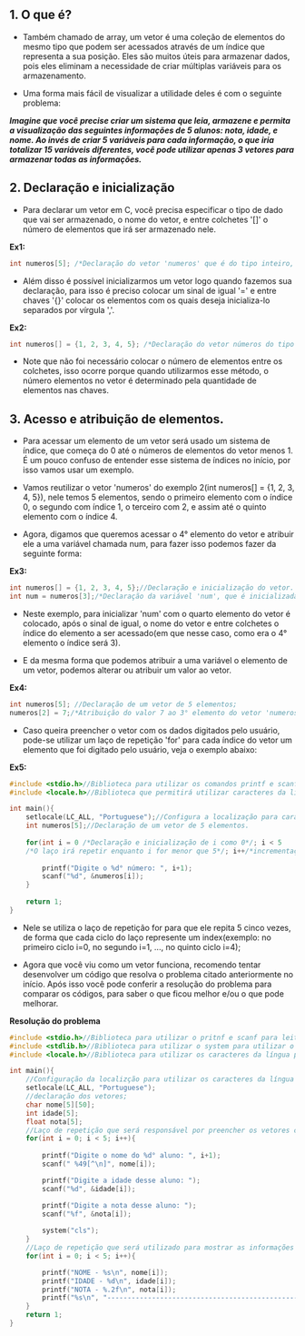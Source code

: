## 1. O que é?

+ Também chamado de array, um vetor é uma coleção de elementos do mesmo tipo que podem ser acessados através de um índice que representa a sua posição. Eles são muitos úteis para armazenar dados, pois eles eliminam a necessidade de criar múltiplas variáveis para os armazenamento.

+ Uma forma mais fácil de visualizar a utilidade deles é com o seguinte problema:

***Imagine que você precise criar um sistema que leia, armazene e permita a visualização das seguintes informações de 5 alunos: nota, idade, e nome. Ao invés de criar 5 variáveis para cada informação, o que iria totalizar 15 variáveis diferentes, você pode utilizar apenas 3 vetores para armazenar todas as informações.***

## 2. Declaração e inicialização

+ Para declarar um vetor em C, você precisa especificar o tipo de dado que vai ser armazenado, o nome do vetor, e entre colchetes '[]' o número de elementos que irá ser armazenado nele.

**Ex1:**
```C
int numeros[5]; /*Declaração do vetor 'numeros' que é do tipo inteiro, podendo armazenar 5 elementos;*/
```
+ Além disso é possível inicializarmos um vetor logo quando fazemos sua declaração, para isso é preciso colocar um sinal de igual '=' e entre chaves '{}' colocar os elementos com os quais deseja inicializa-lo separados por vírgula ','.

**Ex2:**
```C
int numeros[] = {1, 2, 3, 4, 5}; /*Declaração do vetor números do tipo inteiro com os valores 1, 2, 3, 4 e 5*/
```
+ Note que não foi necessário colocar o número de elementos entre os colchetes, isso ocorre porque quando utilizarmos esse método, o número elementos no vetor é determinado pela quantidade de elementos nas chaves.

## 3. Acesso e atribuição de elementos.

+ Para acessar um elemento de um vetor será usado um sistema de índice, que começa do 0 até o números de elementos do vetor menos 1. É um pouco confuso de entender esse sistema de índices no início, por isso vamos usar um exemplo.

+ Vamos reutilizar o vetor 'numeros' do exemplo 2(int numeros[] = {1, 2, 3, 4, 5}), nele temos 5 elementos, sendo o primeiro elemento com o índice 0, o segundo com índice 1, o terceiro com 2, e assim até o quinto elemento com o índice 4. 

+ Agora, digamos que queremos acessar o 4° elemento do vetor e atribuir ele a uma variável chamada num, para fazer isso podemos fazer da seguinte forma:

**Ex3:**
```C
int numeros[] = {1, 2, 3, 4, 5};//Declaração e inicialização do vetor. 
int num = numeros[3];/*Declaração da variável 'num', que é inicializada com o elemento de índice 3 do vetor 'numeros'.*/
```
+ Neste exemplo, para inicializar 'num' com o quarto elemento do vetor é colocado, após o sinal de igual, o nome do vetor e entre colchetes o índice do elemento a ser acessado(em que nesse caso, como era o 4° elemento o índice será 3).

+ E da mesma forma que podemos atribuir a uma variável o elemento de um vetor, podemos alterar ou atribuir um valor ao vetor.

**Ex4:**
```C
int numeros[5]; //Declaração de um vetor de 5 elementos;
numeros[2] = 7;/*Atribuição do valor 7 ao 3° elemento do vetor 'numeros'*/
```
+ Caso queira preencher o vetor com os dados digitados pelo usuário, pode-se utilizar um laço de repetição 'for' para cada índice do vetor um elemento que foi digitado pelo usuário, veja o exemplo abaixo:

**Ex5:**
```C
#include <stdio.h>//Biblioteca para utilizar os comandos printf e scanf.
#include <locale.h>//Biblioteca que permitirá utilizar caracteres da língua portuguesa.

int main(){
	setlocale(LC_ALL, "Portuguese");//Configura a localização para caracteres da língua portuguesa.
	int numeros[5];//Declaração de um vetor de 5 elementos.
  
	for(int i = 0 /*Declaração e inicialização de i como 0*/; i < 5
	/*O laço irá repetir enquanto i for menor que 5*/; i++/*incrementação de i +1*/){
	
		printf("Digite o %d° número: ", i+1);
		scanf("%d", &numeros[i]);
	}
	
	return 1;
}
```
+ Nele se utiliza o laço de repetição for para que ele repita 5 cinco vezes, de forma que cada ciclo do laço represente um index(exemplo: no primeiro ciclo i=0, no segundo i=1, ..., no quinto ciclo i=4);

+ Agora que você viu como um vetor funciona, recomendo tentar desenvolver um código que resolva o problema citado anteriormente no início. Após isso você pode conferir a resolução do problema para comparar os códigos, para saber o que ficou melhor e/ou o que pode melhorar.











**Resolução do problema**
```C
#include <stdio.h>//Biblioteca para utilizar o pritnf e scanf para leitura de dados;
#include <stdlib.h>//Biblioteca para utilizar o system para utilizar o comando do prompt 'cls';
#include <locale.h>//Biblioteca para utilizar os caracteres da língua protuguesa;

int main(){
    //Configuração da localizção para utilizar os caracteres da língua portuguese;
    setlocale(LC_ALL, "Portuguese");
    //declaração dos vetores;
    char nome[5][50];
    int idade[5];
    float nota[5];
    //Laço de repetição que será responsável por preencher os vetores com os dados fornecidos pelo ususário;
    for(int i = 0; i < 5; i++){
        
        printf("Digite o nome do %d° aluno: ", i+1);
        scanf(" %49[^\n]", nome[i]);

        printf("Digite a idade desse aluno: ");
        scanf("%d", &idade[i]);

        printf("Digite a nota desse aluno: ");
        scanf("%f", &nota[i]);
        
        system("cls");
    }
    //Laço de repetição que será utilizado para mostrar as informações de cada vetor;
    for(int i = 0; i < 5; i++){

        printf("NOME - %s\n", nome[i]);
        printf("IDADE - %d\n", idade[i]);
        printf("NOTA - %.2f\n", nota[i]);
        printf("%s\n", "-------------------------------------------------------");
    }
    return 1;
}
```
